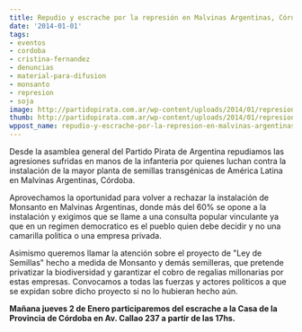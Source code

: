 ```yaml
---
title: Repudio y escrache por la represión en Malvinas Argentinas, Córdoba
date: '2014-01-01'
tags:
- eventos
- cordoba
- cristina-fernandez
- denuncias
- material-para-difusion
- monsanto
- represion
- soja
image: http://partidopirata.com.ar/wp-content/uploads/2014/01/represion-en-malvinas.png
thumb: http://partidopirata.com.ar/wp-content/uploads/2014/01/represion-en-malvinas-150x150.png
wppost_name: repudio-y-escrache-por-la-represion-en-malvinas-argentinas-cordoba
---
```


Desde la asamblea general del Partido Pirata de Argentina repudiamos
las agresiones sufridas en manos de la infanteria por quienes luchan
contra la instalación de la mayor planta de semillas transgénicas de
América Latina en Malvinas Argentinas, Córdoba.

Aprovechamos la oportunidad para volver a rechazar la instalación de
Monsanto en Malvinas Argentinas, donde más del 60% se opone a la instalación
y exigimos que se llame a una consulta popular vinculante ya que en un
regimen democratico es el pueblo quien debe decidir y no una camarilla
politica o una empresa privada.

Asimismo queremos llamar la atención sobre el proyecto de "Ley de Semillas" 
hecho a medida de Monsanto y demás semilleras, que pretende privatizar la 
biodiversidad y garantizar el cobro de regalias millonarias por estas empresas.
Convocamos a todas las fuerzas y actores politicos a que se expidan sobre 
dicho proyecto si no lo hubieran hecho aún.

<strong>Mañana jueves 2 de Enero participaremos del escrache a la Casa de la Provincia de
Córdoba en Av. Callao 237 a partir de las 17hs.</strong>

